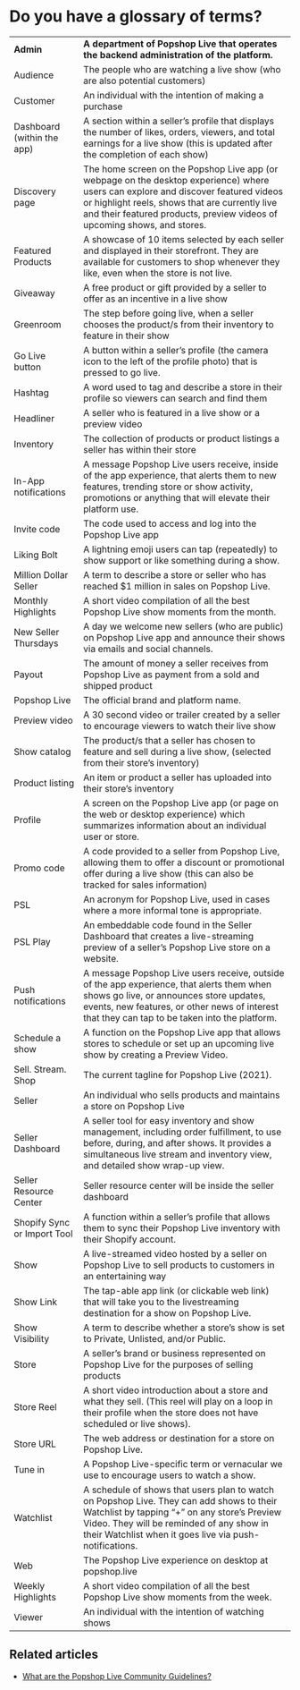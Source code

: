 # Do you have a glossary of terms?

|                             |                                                                                                                                                                                                                                                                  |
| --------------------------- | ---------------------------------------------------------------------------------------------------------------------------------------------------------------------------------------------------------------------------------------------------------------- |
| **Admin**                   | **A department of Popshop Live that operates the backend administration of the platform.**                                                                                                                                                                       |
| Audience                    | The people who are watching a live show (who are also potential customers)                                                                                                                                                                                       |
| Customer                    | An individual with the intention of making a purchase                                                                                                                                                                                                            |
| Dashboard (within the app)  | A section within a seller’s profile that displays the number of likes, orders, viewers, and total earnings for a live show (this is updated after the completion of each show)                                                                                   |
| Discovery page              | The home screen on the Popshop Live app (or webpage on the desktop experience) where users can explore and discover featured videos or highlight reels, shows that are currently live and their featured products, preview videos of upcoming shows, and stores. |
| Featured Products           | A showcase of 10 items selected by each seller and displayed in their storefront. They are available for customers to shop whenever they like, even when the store is not live.                                                                                  |
| Giveaway                    | A free product or gift provided by a seller to offer as an incentive in a live show                                                                                                                                                                              |
| Greenroom                   | The step before going live, when a seller chooses the product/s from their inventory to feature in their show                                                                                                                                                    |
| Go Live button              | A button within a seller’s profile (the camera icon to the left of the profile photo) that is pressed to go live.                                                                                                                                                |
| Hashtag                     | A word used to tag and describe a store in their profile so viewers can search and find them                                                                                                                                                                     |
| Headliner                   | A seller who is featured in a live show or a preview video                                                                                                                                                                                                       |
| Inventory                   | The collection of products or product listings a seller has within their store                                                                                                                                                                                   |
| In-App notifications        | A message Popshop Live users receive, inside of the app experience, that alerts them to new features, trending store or show activity, promotions or anything that will elevate their platform use.                                                              |
| Invite code                 | The code used to access and log into the Popshop Live app                                                                                                                                                                                                        |
| Liking Bolt                 | A lightning emoji users can tap (repeatedly) to show support or like something during a show.                                                                                                                                                                    |
| Million Dollar Seller       | A term to describe a store or seller who has reached $1 million in sales on Popshop Live.                                                                                                                                                                        |
| Monthly Highlights          | A short video compilation of all the best Popshop Live show moments from the month.                                                                                                                                                                              |
| New Seller Thursdays        | A day we welcome new sellers (who are public) on Popshop Live app and announce their shows via emails and social channels.                                                                                                                                       |
| Payout                      | The amount of money a seller receives from Popshop Live as payment from a sold and shipped product                                                                                                                                                               |
| Popshop Live                | The official brand and platform name.                                                                                                                                                                                                                            |
| Preview video               | A 30 second video or trailer created by a seller to encourage viewers to watch their live show                                                                                                                                                                   |
| Show catalog                | The product/s that a seller has chosen to feature and sell during a live show, (selected from their store’s inventory)                                                                                                                                           |
| Product listing             | An item or product a seller has uploaded into their store’s inventory                                                                                                                                                                                            |
| Profile                     | A screen on the Popshop Live app (or page on the web or desktop experience) which summarizes information about an individual user or store.                                                                                                                      |
| Promo code                  | A code provided to a seller from Popshop Live, allowing them to offer a discount or promotional offer during a live show (this can also be tracked for sales information)                                                                                        |
| PSL                         | An acronym for Popshop Live, used in cases where a more informal tone is appropriate.                                                                                                                                                                            |
| PSL Play                    | An embeddable code found in the Seller Dashboard that creates a live-streaming preview of a seller’s Popshop Live store on a website.                                                                                                                            |
| Push notifications          | A message Popshop Live users receive, outside of the app experience, that alerts them when shows go live, or announces store updates, events, new features, or other news of interest that they can tap to be taken into the platform.                           |
| Schedule a show             | A function on the Popshop Live app that allows stores to schedule or set up an upcoming live show by creating a Preview Video.                                                                                                                                   |
| Sell. Stream. Shop          | The current tagline for Popshop Live (2021).                                                                                                                                                                                                                     |
| Seller                      | An individual who sells products and maintains a store on Popshop Live                                                                                                                                                                                           |
| Seller Dashboard            | A seller tool for easy inventory and show management, including order fulfillment, to use before, during, and after shows. It provides a simultaneous live stream and inventory view, and detailed show wrap-up view.                                            |
| Seller Resource Center      | Seller resource center will be inside the seller dashboard                                                                                                                                                                                                       |
| Shopify Sync or Import Tool | A function within a seller’s profile that allows them to sync their Popshop Live inventory with their Shopify account.                                                                                                                                           |
| Show                        | A live-streamed video hosted by a seller on Popshop Live to sell products to customers in an entertaining way                                                                                                                                                    |
| Show Link                   | The tap-able app link (or clickable web link) that will take you to the livestreaming destination for a show on Popshop Live.                                                                                                                                    |
| Show Visibility             | A term to describe whether a store’s show is set to Private, Unlisted, and/or Public.                                                                                                                                                                            |
| Store                       | A seller’s brand or business represented on Popshop Live for the purposes of selling products                                                                                                                                                                    |
| Store Reel                  | A short video introduction about a store and what they sell. (This reel will play on a loop in their profile when the store does not have scheduled or live shows).                                                                                              |
| Store URL                   | The web address or destination for a store on Popshop Live.                                                                                                                                                                                                      |
| Tune in                     | A Popshop Live-specific term or vernacular we use to encourage users to watch a show.                                                                                                                                                                            |
| Watchlist                   | A schedule of shows that users plan to watch on Popshop Live. They can add shows to their Watchlist by tapping “+” on any store’s Preview Video. They will be reminded of any show in their Watchlist when it goes live via push-notifications.                  |
| Web                         | The Popshop Live experience on desktop at popshop.live                                                                                                                                                                                                           |
| Weekly Highlights           | A short video compilation of all the best Popshop Live show moments from the week.                                                                                                                                                                               |
| Viewer                      | An individual with the intention of watching shows                                                                                                                                                                                                               |

## Related articles

* [What are the Popshop Live Community Guidelines?](https://jamble.gitbook.io/popshop-live/whats-new-this-month/announcements-2022/what-are-the-popshop-live-community-guidelines)
